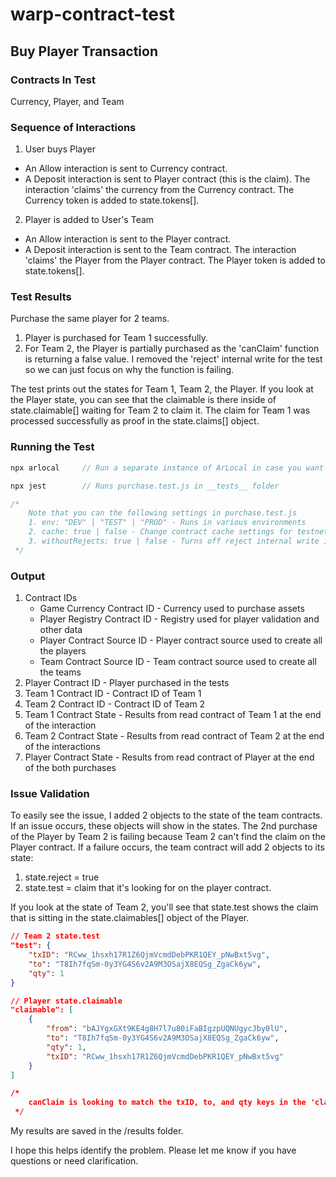 # warp-contract-test

## Buy Player Transaction

### Contracts In Test
Currency, Player, and Team

### Sequence of Interactions

1. User buys Player
- An Allow interaction is sent to Currency contract.
- A Deposit interaction is sent to Player contract (this is the claim).  The interaction 'claims' the currency from the Currency contract.  The Currency token is added to state.tokens[].

2. Player is added to User's Team
- An Allow interaction is sent to the Player contract.
- A Deposit interaction is sent to the Team contract.  The interaction 'claims' the Player from the Player contract.  The Player token is added to state.tokens[].


### Test Results
Purchase the same player for 2 teams.

1. Player is purchased for Team 1 successfully.
2. For Team 2, the Player is partially purchased as the 'canClaim' function is returning a false value.  I removed the 'reject' internal write for the test so we can just focus on why the function is failing.

The test prints out the states for Team 1, Team 2, the Player.  If you look at the Player state, you can see that the claimable is there inside of state.claimable[] waiting for Team 2 to claim it.  The claim for Team 1 was processed successfully as proof in the state.claims[] object.

### Running the Test
```javascript
npx arlocal     // Run a separate instance of ArLocal in case you want to read contracts later.

npx jest        // Runs purchase.test.js in __tests__ folder

/*
    Note that you can the following settings in purchase.test.js
    1. env: "DEV" | "TEST" | "PROD" - Runs in various environments
    2. cache: true | false - Change contract cache settings for testnet and mainnet
    3. withoutRejects: true | false - Turns off reject internal write if true
 */
```

### Output
1. Contract IDs
    - Game Currency Contract ID - Currency used to purchase assets
    - Player Registry Contract ID - Registry used for player validation and other data
    - Player Contract Source ID - Player contract source used to create all the players
    - Team Contract Source ID - Team contract source used to create all the teams
2. Player Contract ID - Player purchased in the tests
3. Team 1 Contract ID - Contract ID of Team 1
4. Team 2 Contract ID - Contract ID of Team 2
5. Team 1 Contract State - Results from read contract of Team 1 at the end of the interaction
6. Team 2 Contract State - Results from read contract of Team 2 at the end of the interactions
7. Player Contract State - Results from read contract of Player at the end of the both purchases

### Issue Validation
To easily see the issue, I added 2 objects to the state of the team contracts.  If an issue occurs, these objects will show in the states.  The 2nd purchase of the Player by Team 2 is failing because Team 2 can't find the claim on the Player contract.  If a failure occurs, the team contract will add 2 objects to its state:
1. state.reject = true
2. state.test = claim that it's looking for on the player contract.

If you look at the state of Team 2, you'll see that state.test shows the claim that is sitting in the state.claimables[] object of the Player.

```json
// Team 2 state.test
"test": {
    "txID": "RCww_1hsxh17R1Z6QjmVcmdDebPKR1QEY_pNwBxt5vg",
    "to": "T8Ih7fqSm-0y3YG4S6v2A9M3OSajX8EQSg_ZgaCk6yw",
    "qty": 1
}

// Player state.claimable
"claimable": [
    {
        "from": "bAJYgxGXt9KE4g8H7l7u80iFaBIgzpUQNUgycJby0lU",
        "to": "T8Ih7fqSm-0y3YG4S6v2A9M3OSajX8EQSg_ZgaCk6yw",
        "qty": 1,
        "txID": "RCww_1hsxh17R1Z6QjmVcmdDebPKR1QEY_pNwBxt5vg"
    }
]

/*
    canClaim is looking to match the txID, to, and qty keys in the 'claimable' object of the player.  You can see it's there, but it's not matching in the contract.
 */
```

My results are saved in the /results folder.

I hope this helps identify the problem.  Please let me know if you have questions or need clarification.
